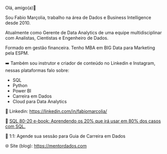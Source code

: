 Olá, amigo(a)👋

Sou Fabio Marçolia, trabalho na área de Dados e Business Intelligence desde 2010. 

Atualmente como Gerente de Data Analytics de uma equipe multidisciplinar com Analistas, Cientistas e Engenheiro de Dados.

Formado em gestão financeira. Tenho MBA em BIG Data para Marketing pela ESPM.

➡️ Também sou instrutor e criador de conteúdo no Linkedin e Instagram, nessas plataformas falo sobre: 

- SQL
- Python
- Power BI
- Carreira em Dados
- Cloud para Data Analytics

📅 Linkedin: https://linkedin.com/in/fabiomarcolia/

📒 [SQL 80-20 e-book: Aprendendo os 20% que irá usar em 80% dos casos com SQL.](https://mentordados.gumroad.com/l/sql80-20) 

🤝 1:1: Agende sua sessão para Guia de Carreira em Dados

🌐 Site (blog): https://mentordados.com 
